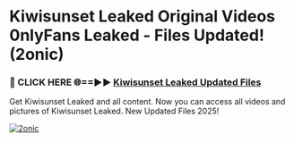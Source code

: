 # Kiwisunset Leaked Original Videos 0nlyFans Leaked - Files Updated! (2onic)

<h3>🔴 CLICK HERE 🌐==►► <a href="https://tinyurl.com/ehrbuxhb" rel="nofollow">Kiwisunset Leaked Updated Files</a></h3>

Get Kiwisunset Leaked and all content. Now you can access all videos and pictures of Kiwisunset Leaked. New Updated Files 2025!

[![2onic](https://i.imgur.com/lVYEuWS.gif)](https://tinyurl.com/ehrbuxhb)
